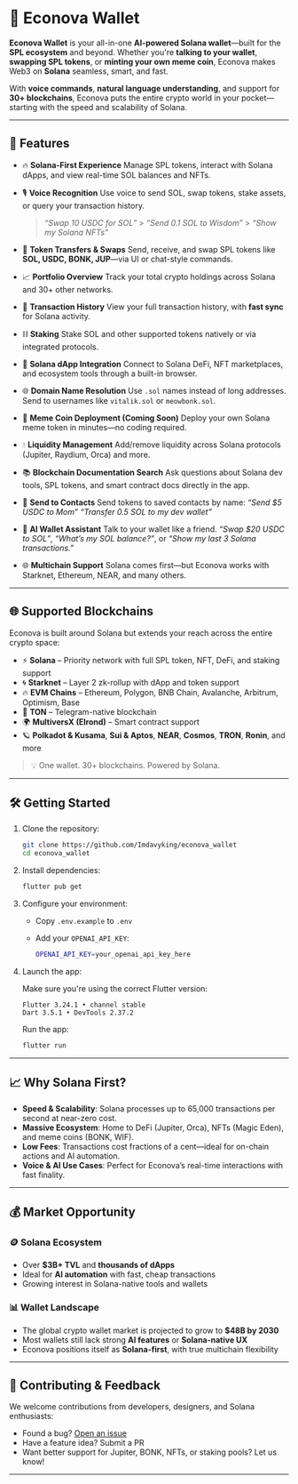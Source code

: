 # 🌿 Econova Wallet

**Econova Wallet** is your all-in-one **AI-powered Solana wallet**—built for the **SPL ecosystem** and beyond. Whether you're **talking to your wallet**, **swapping SPL tokens**, or **minting your own meme coin**, Econova makes Web3 on **Solana** seamless, smart, and fast.

With **voice commands**, **natural language understanding**, and support for **30+ blockchains**, Econova puts the entire crypto world in your pocket—starting with the speed and scalability of Solana.

---

## 🚀 Features

- 🔥 **Solana-First Experience**
  Manage SPL tokens, interact with Solana dApps, and view real-time SOL balances and NFTs.

- 🎙️ **Voice Recognition**
  Use voice to send SOL, swap tokens, stake assets, or query your transaction history.

  > _“Swap 10 USDC for SOL”_ > _“Send 0.1 SOL to Wisdom”_ > _“Show my Solana NFTs”_

- 💸 **Token Transfers & Swaps**
  Send, receive, and swap SPL tokens like **SOL, USDC, BONK, JUP**—via UI or chat-style commands.

- 📈 **Portfolio Overview**
  Track your total crypto holdings across Solana and 30+ other networks.

- 📜 **Transaction History**
  View your full transaction history, with **fast sync** for Solana activity.

- ⛓️ **Staking**
  Stake SOL and other supported tokens natively or via integrated protocols.

- 🧩 **Solana dApp Integration**
  Connect to Solana DeFi, NFT marketplaces, and ecosystem tools through a built-in browser.

- 🌐 **Domain Name Resolution**
  Use `.sol` names instead of long addresses. Send to usernames like `vitalik.sol` or `meowbonk.sol`.

- 🐸 **Meme Coin Deployment (Coming Soon)**
  Deploy your own Solana meme token in minutes—no coding required.

- 💧 **Liquidity Management**
  Add/remove liquidity across Solana protocols (Jupiter, Raydium, Orca) and more.

- 📚 **Blockchain Documentation Search**
  Ask questions about Solana dev tools, SPL tokens, and smart contract docs directly in the app.

- 👥 **Send to Contacts**
  Send tokens to saved contacts by name:
  _“Send \$5 USDC to Mom”_
  _“Transfer 0.5 SOL to my dev wallet”_

- 🤖 **AI Wallet Assistant**
  Talk to your wallet like a friend.
  _“Swap \$20 USDC to SOL”_, _“What’s my SOL balance?”_, or _“Show my last 3 Solana transactions.”_

- 🌐 **Multichain Support**
  Solana comes first—but Econova works with Starknet, Ethereum, NEAR, and many others.

---

## 🌐 Supported Blockchains

Econova is built around Solana but extends your reach across the entire crypto space:

- ⚡ **Solana** – Priority network with full SPL token, NFT, DeFi, and staking support
- 🌀 **Starknet** – Layer 2 zk-rollup with dApp and token support
- 🔥 **EVM Chains** – Ethereum, Polygon, BNB Chain, Avalanche, Arbitrum, Optimism, Base
- 📡 **TON** – Telegram-native blockchain
- 🌍 **MultiversX (Elrond)** – Smart contract support
- 🪐 **Polkadot & Kusama**, **Sui & Aptos**, **NEAR**, **Cosmos**, **TRON**, **Ronin**, and more

> 💡 One wallet. 30+ blockchains. Powered by Solana.

---

## 🛠 Getting Started

1. Clone the repository:

   ```bash
   git clone https://github.com/Imdavyking/econova_wallet
   cd econova_wallet
   ```

2. Install dependencies:

   ```bash
   flutter pub get
   ```

3. Configure your environment:

   - Copy `.env.example` to `.env`
   - Add your `OPENAI_API_KEY`:

     ```bash
     OPENAI_API_KEY=your_openai_api_key_here
     ```

4. Launch the app:

   Make sure you're using the correct Flutter version:

   ```
   Flutter 3.24.1 • channel stable
   Dart 3.5.1 • DevTools 2.37.2
   ```

   Run the app:

   ```bash
   flutter run
   ```

---

## 📈 Why Solana First?

- **Speed & Scalability**: Solana processes up to 65,000 transactions per second at near-zero cost.
- **Massive Ecosystem**: Home to DeFi (Jupiter, Orca), NFTs (Magic Eden), and meme coins (BONK, WIF).
- **Low Fees**: Transactions cost fractions of a cent—ideal for on-chain actions and AI automation.
- **Voice & AI Use Cases**: Perfect for Econova’s real-time interactions with fast finality.

---

## 💰 Market Opportunity

### 🪙 Solana Ecosystem

- Over **\$3B+ TVL** and **thousands of dApps**
- Ideal for **AI automation** with fast, cheap transactions
- Growing interest in Solana-native tools and wallets

### 📊 Wallet Landscape

- The global crypto wallet market is projected to grow to **\$48B by 2030**
- Most wallets still lack strong **AI features** or **Solana-native UX**
- Econova positions itself as **Solana-first**, with true multichain flexibility

---

## 🤝 Contributing & Feedback

We welcome contributions from developers, designers, and Solana enthusiasts:

- Found a bug? [Open an issue](#)
- Have a feature idea? Submit a PR
- Want better support for Jupiter, BONK, NFTs, or staking pools? Let us know!

---
